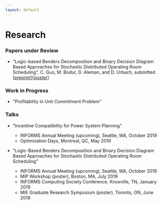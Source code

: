```yaml
---
layout: default
---
```


# Research

### Papers under Review

* “Logic-based Benders Decomposition and Binary Decision Diagram Based Approaches for Stochastic Distributed Operating
Room Scheduling”, C. Guo, M. Bodur, D. Aleman, and D. Urbach, submitted.[[preprint](http://www.optimization-online.org/DB_HTML/2019/07/7320.html)][[poster](/docs/sdors_poster.pdf)]

### Work in Progress

* "Profitability in Unit Commitment Problem"

### Talks

* “Incentive Compatibility for Power System Planning”

  * INFORMS Annual Meeting (upcoming), Seattle, WA, October 2019
  * Optimization Days, Montreal, QC, May 2019


* “Logic-Based Benders Decomposition and Binary Decision Diagram Based Approaches for Stochastic Distributed Operating Room Scheduling”

  * INFORMS Annual Meeting (upcoming), Seattle, WA, October 2019
  * MIP Workshop (poster), Boston, MA, July 2019
  * INFORMS Computing Society Conference, Knoxville, TN, January 2019
  * MIE Graduate Research Symposium (poster), Toronto, ON, June 2018
